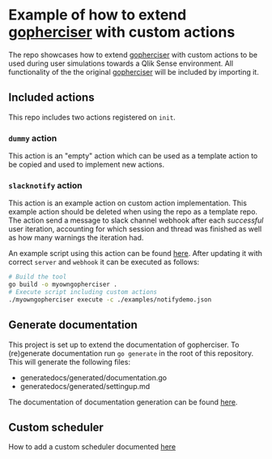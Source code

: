# Example of how to extend [gopherciser](https://github.com/qlik-oss/gopherciser) with custom actions

The repo showcases how to extend [gopherciser](https://github.com/qlik-oss/gopherciser) with custom actions to be used during user simulations towards a Qlik Sense environment. All functionality of the the original [gopherciser](https://github.com/qlik-oss/gopherciser) will be included by importing it.

## Included actions

This repo includes two actions registered on `init`.

### `dummy` action

This action is an "empty" action which can be used as a template action to be copied and used to implement new actions.

### `slacknotify` action

This action is an example action on custom action implementation. This example action should be deleted when using the repo as a template repo. The action send a message to slack channel webhook after each *successful* user iteration, accounting for which session and thread was finished as well as how many warnings the iteration had.

An example script using this action can be found [here](./examples/notifydemo.json). After updating it with correct `server` and `webhook` it can be executed as follows:
```bash
# Build the tool
go build -o myowngopherciser .
# Execute script including custom actions
./myowngopherciser execute -c ./examples/notifydemo.json
```

## Generate documentation

This project is set up to extend the documentation of gopherciser. To
(re)generate documentation run `go generate` in the root of this repository.
This will generate the following files:
- generatedocs/generated/documentation.go
- generatedocs/generated/settingup.md

The documentation of documentation generation can be found
[here](https://github.com/qlik-oss/gopherciser/blob/master/generatedocs/README.md#how-extending-existing-documetation).


## Custom scheduler

How to add a custom scheduler documented [here](schedulers/Readme.md)
